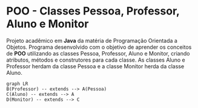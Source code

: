 # POO - Classes Pessoa, Professor, Aluno e Monitor

Projeto acadêmico em **Java** da matéria de Programação Orientada a Objetos. Programa desenvolvido com o objetivo de aprender os conceitos de **POO** utilizando as classes Pessoa, Professor, Aluno e Monitor, criando atributos, métodos e construtores para cada classe. As classes Aluno e Professor herdam da classe Pessoa e a classe Monitor herda da classe Aluno.

```mermaid
graph LR
B(Professor) -- extends --> A(Pessoa)
C(Aluno) -- extends --> A
D(Monitor) -- extends --> C
```
